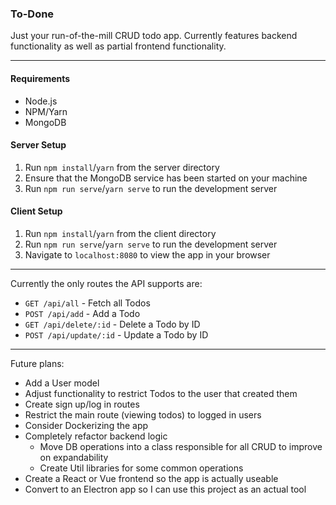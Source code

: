 ### To-Done

Just your run-of-the-mill CRUD todo app. Currently features backend functionality as well as partial frontend functionality.

-------------

#### Requirements
- Node.js
- NPM/Yarn
- MongoDB

#### Server Setup
1. Run `npm install`/`yarn` from the server directory
2. Ensure that the MongoDB service has been started on your machine
3. Run `npm run serve`/`yarn serve` to run the development server

#### Client Setup
1. Run `npm install`/`yarn` from the client directory
2. Run `npm run serve`/`yarn serve` to run the development server
3. Navigate to `localhost:8080` to view the app in your browser

-------------

Currently the only routes the API supports are:  
- `GET /api/all` - Fetch all Todos  
- `POST /api/add` - Add a Todo  
- `GET /api/delete/:id` - Delete a Todo by ID  
- `POST /api/update/:id` - Update a Todo by ID  

-------------

Future plans:
- Add a User model
- Adjust functionality to restrict Todos to the user that created them
- Create sign up/log in routes
- Restrict the main route (viewing todos) to logged in users
- Consider Dockerizing the app
- Completely refactor backend logic
  - Move DB operations into a class responsible for all CRUD to improve on expandability
  - Create Util libraries for some common operations
- Create a React or Vue frontend so the app is actually useable
- Convert to an Electron app so I can use this project as an actual tool
